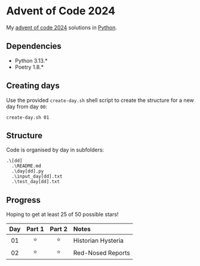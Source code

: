# Advent of Code 2024

My [advent of code 2024](https://adventofcode.com/2024) solutions in [Python](https://python.org).

## Dependencies
- Python 3.13.*
- Poetry 1.8.*

## Creating days
Use the provided `create-day.sh` shell script to create the structure for a new day from day `00`:
```
create-day.sh 01
```

## Structure
Code is organised by day in subfolders:
```
.\[dd]
  .\README.md
  .\day[dd].py
  .\input_day[dd].txt
  .\test_day[dd].txt
```

## Progress
Hoping to get at least 25 of 50 possible stars!

| Day | Part 1 | Part 2 | Notes |
| :---: | :---: | :---: | :---- |
| 01 | ⭐️ | ⭐️ | Historian Hysteria |
| 02 | ⭐️ | ⭐️ | Red-Nosed Reports |
